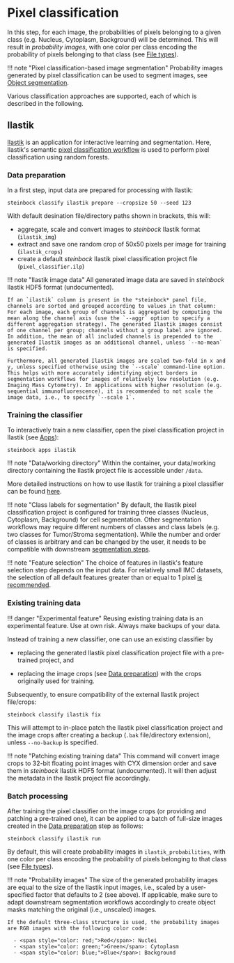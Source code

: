 # Pixel classification

In this step, for each image, the probabilities of pixels belonging to a given class (e.g. Nucleus, Cytoplasm, Background) will be determined. This will result in *probability images*, with one color per class encoding the probability of pixels belonging to that class (see [File types](../specs/file-types.md#probabilities)).

!!! note "Pixel classification-based image segmentation"
    Probability images generated by pixel classification can be used to segment images, see [Object segmentation](segmentation.md).

Various classification approaches are supported, each of which is described in the following.

## Ilastik

[Ilastik](https://www.ilastik.org) is an application for interactive learning and segmentation. Here, Ilastik's semantic [pixel classification workflow](https://www.ilastik.org/documentation/pixelclassification/pixelclassification) is used to perform pixel classification using random forests.

### Data preparation

In a first step, input data are prepared for processing with Ilastik:

    steinbock classify ilastik prepare --cropsize 50 --seed 123

With default desination file/directory paths shown in brackets, this will:

  - aggregate, scale and convert images to *steinbock* Ilastik format (`ilastik_img`)
  - extract and save one random crop of 50x50 pixels per image for training (`ilastik_crops`)
  - create a default *steinbock* Ilastik pixel classification project file (`pixel_classifier.ilp`)

!!! note "Ilastik image data"
    All generated image data are saved in *steinbock* Ilastik HDF5 format (undocumented). 
    
    If an `ilastik` column is present in the *steinbock* panel file, channels are sorted and grouped according to values in that column: For each image, each group of channels is aggregated by computing the mean along the channel axis (use the `--aggr` option to specify a different aggregation strategy). The generated Ilastik images consist of one channel per group; channels without a group label are ignored. In addition, the mean of all included channels is prepended to the generated Ilastik images as an additional channel, unless `--no-mean` is specified.
    
    Furthermore, all generated Ilastik images are scaled two-fold in x and y, unless specified otherwise using the `--scale` command-line option. This helps with more accurately identifying object borders in segmentation workflows for images of relatively low resolution (e.g. Imaging Mass Cytometry). In applications with higher resolution (e.g. sequential immunofluorescence), it is recommended to not scale the image data, i.e., to specify `--scale 1`.

### Training the classifier

To interactively train a new classifier, open the pixel classification project in Ilastik (see [Apps](apps.md#ilastik)):

    steinbock apps ilastik

!!! note "Data/working directory"
    Within the container, your data/working directory containing the Ilastik project file is accessible under `/data`.

More detailed instructions on how to use Ilastik for training a pixel classifier can be found [here](https://www.ilastik.org/documentation/pixelclassification/pixelclassification).

!!! note "Class labels for segmentation"
    By default, the Ilastik pixel classification project is configured for training three classes (Nucleus, Cytoplasm, Background) for cell segmentation. Other segmentation workflows may require different numbers of classes and class labels (e.g. two classes for Tumor/Stroma segmentation). While the number and order of classes is arbitrary and can be changed by the user, it needs to be compatible with downstream [segmentation steps](segmentation.md).

!!! note "Feature selection"
    The choice of features in Ilastik's feature selection step depends on the input data. For relatively small IMC datasets, the selection of all default features greater than or equal to 1 pixel [is recommended](https://github.com/BodenmillerGroup/ImcSegmentationPipeline/blob/main/scripts/imc_preprocessing.ipynb).

### Existing training data

!!! danger "Experimental feature"
    Reusing existing training data is an experimental feature. Use at own risk. Always make backups of your data.

Instead of training a new classifier, one can use an existing classifier by

  - replacing the generated Ilastik pixel classification project file with a pre-trained project, and

  - replacing the image crops (see [Data preparation](#data-preparation)) with the crops originally used for training.

Subsequently, to ensure compatibility of the external Ilastik project file/crops:

    steinbock classify ilastik fix

This will attempt to in-place patch the Ilastik pixel classification project and the image crops after creating a backup (`.bak` file/directory extension), unless `--no-backup` is specified.

!!! note "Patching existing training data"
    This command will convert image crops to 32-bit floating point images with CYX dimension order and save them in *steinbock* Ilastik HDF5 format (undocumented). It will then adjust the metadata in the Ilastik project file accordingly.

### Batch processing

After training the pixel classifier on the image crops (or providing and patching a pre-trained one), it can be applied to a batch of full-size images created in the [Data preparation](#data-preparation) step as follows:

    steinbock classify ilastik run

By default, this will create probability images in `ilastik_probabilities`, with one color per class encoding the probability of pixels belonging to that class (see [File types](../specs/file-types.md#probabilities)).

!!! note "Probability images"
    The size of the generated probability images are equal to the size of the Ilastik input images, i.e., scaled by a user-specified factor that defaults to 2 (see above). If applicable, make sure to adapt downstream segmentation workflows accordingly to create object masks matching the original (i.e., unscaled) images.

    If the default three-class structure is used, the probability images are RGB images with the following color code:

      - <span style="color: red;">Red</span>: Nuclei
      - <span style="color: green;">Green</span>: Cytoplasm
      - <span style="color: blue;">Blue</span>: Background

